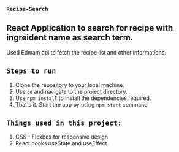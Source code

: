 ### `Recipe-Search`

## React Application to search for recipe with ingreident name as search term.

Used Edmam api to fetch the recipe list and other informations.


## `Steps to run`

1) Clone the repository to your local machine.
2) Use `cd` and navigate to the project directory.
3) Use `npm install` to install the dependencies required.
4) That's it. Start the app by using `npm start` command

## `Things used in this project:`

1) CSS - Flexbox for responsive design
2) React hooks useState and useEffect.
